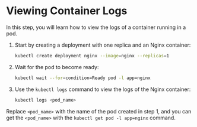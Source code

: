 # Viewing Container Logs

In this step, you will learn how to view the logs of a container running in a pod.

1. Start by creating a deployment with one replica and an Nginx container:

   ```bash
   kubectl create deployment nginx --image=nginx --replicas=1
   ```

2. Wait for the pod to become ready:

   ```bash
   kubectl wait --for=condition=Ready pod -l app=nginx
   ```

3. Use the `kubectl logs` command to view the logs of the Nginx container:

   ```bash
   kubectl logs <pod_name>
   ```

Replace `<pod_name>` with the name of the pod created in step 1, and you can get the `<pod_name>` with the `kubectl get pod -l app=nginx` command.
